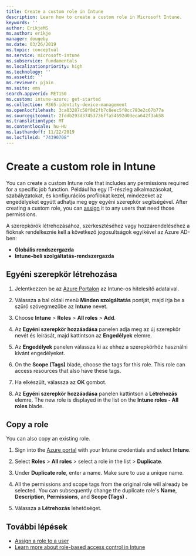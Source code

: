 ```yaml
---
title: Create a custom role in Intune
description: Learn how to create a custom role in Microsoft Intune.
keywords: ''
author: ErikjeMS
ms.author: erikje
manager: dougeby
ms.date: 03/26/2019
ms.topic: conceptual
ms.service: microsoft-intune
ms.subservice: fundamentals
ms.localizationpriority: high
ms.technology: ''
ms.assetid: ''
ms.reviewer: pjain
ms.suite: ems
search.appverid: MET150
ms.custom: intune-azure; get-started
ms.collection: M365-identity-device-management
ms.openlocfilehash: 3ca83287c58f8d2fb7c8eec5f8cc793e2c67b77a
ms.sourcegitcommit: 2fddb293d37453736ffa54692d03eca642f3ab58
ms.translationtype: MT
ms.contentlocale: hu-HU
ms.lasthandoff: 11/22/2019
ms.locfileid: "74390708"
---
```

# <a name="create-a-custom-role-in-intune"></a>Create a custom role in Intune

You can create a custom Intune role that includes any permissions required for a specific job function. Például ha egy IT-részleg alkalmazásokat, szabályzatokat, és konfigurációs profilokat kezel, mindezeket az engedélyeket együtt adhatja meg egy egyéni szerepkör segítségével. After creating a custom role, you can [assign](assign-role.md) it to any users that need those permissions.

A szerepkörök létrehozásához, szerkesztéséhez vagy hozzárendeléséhez a fióknak rendelkeznie kell a következő jogosultságok egyikével az Azure AD-ben:
- **Globális rendszergazda**
- **Intune-beli szolgáltatás-rendszergazda**

## <a name="to-create-a-custom-role"></a>Egyéni szerepkör létrehozása

1. Jelentkezzen be az [Azure Portalon](https://portal.azure.com) az Intune-os hitelesítő adataival.

2. Válassza a bal oldali menü **Minden szolgáltatás** pontját, majd írja be a szűrő szövegmezőbe az **Intune** nevet.

3. Choose **Intune** > **Roles** > **All roles** > **Add**.

4. Az **Egyéni szerepkör hozzáadása** panelen adja meg az új szerepkör nevét és leírását, majd kattintson az **Engedélyek** elemre.

5. Az **Engedélyek** panelen válassza ki az ehhez a szerepkörhöz használni kívánt engedélyeket.

6. On the **Scope (Tags)** blade, choose the tags for this role. This role can access resources that also have these tags.

7. Ha elkészült, válassza az **OK** gombot.

8. Az **Egyéni szerepkör hozzáadása** panelen kattintson a **Létrehozás** elemre. The new role is displayed in the list on the **Intune roles - All roles** blade.


## <a name="copy-a-role"></a>Copy a role

You can also copy an existing role.

1. Sign into the [Azure portal](https://portal.azure.com) with your Intune credentials and select **Intune**.

2. Select **Roles** > **All roles** > select a role in the list > **Duplicate**.

3. Under **Duplicate role**, enter a name. Make sure to use a unique name.

4. All the permissions and scope tags from the original role will already be selected. You can subsequently change the duplicate role's **Name**, **Description**, **Permissions**, and **Scope (Tags)** .

5. Válassza a **Létrehozás** lehetőséget. 

## <a name="next-steps"></a>További lépések
- [Assign a role to a user](assign-role.md)
- [Learn more about role-based access control in Intune](role-based-access-control.md)
